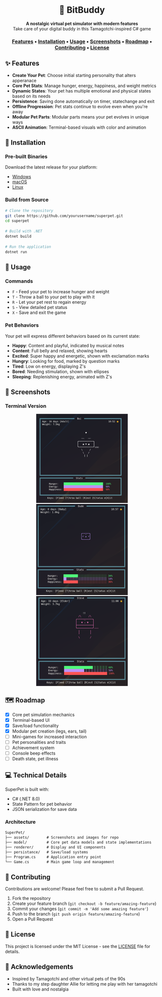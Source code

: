 <div align="center">
  <h1>🐾 BitBuddy</h1>
</div>

<div align="center">
  <strong>A nostalgic virtual pet simulator with modern features</strong><br>
  Take care of your digital buddy in this Tamagotchi-inspired C# game
</div>

<div align="center">
  <h3>
    <a href="#features">Features</a> •
    <a href="#installation">Installation</a> •
    <a href="#usage">Usage</a> •
    <a href="#screenshots">Screenshots</a> •
    <a href="#roadmap">Roadmap</a> •
    <a href="#contributing">Contributing</a> •
    <a href="#license">License</a>
  </h3>
</div>

## ✨ Features

- **Create Your Pet**: Choose initial starting personality that alters apperanace
- **Core Pet Stats**: Manage hunger, energy, happiness, and weight metrics
- **Dynamic States**: Your pet has multiple emotional and physical states based on its needs
- **Persistence**: Saving done automatically on timer, statechange and exit
- **Offline Progression**: Pet stats continue to evolve even when you're away
- **Modular Pet Parts**: Modular parts means your pet evolves in unique ways
- **ASCII Animation**: Terminal-based visuals with color and animation

## 🚀 Installation

### Pre-built Binaries

Download the latest release for your platform:
- [Windows](https://github.com/archebus/BitBuddy/releases/latest)
- [macOS](https://github.com/archebus/BitBuddy/releases/latest)
- [Linux](https://github.com/archebus/BitBuddy/releases/latest)

### Build from Source

```bash
# Clone the repository
git clone https://github.com/yourusername/superpet.git
cd superpet

# Build with .NET
dotnet build

# Run the application
dotnet run
```

## 📝 Usage

### Commands

- `F` - Feed your pet to increase hunger and weight
- `T` - Throw a ball to your pet to play with it
- `R` - Let your pet rest to regain energy
- `S` - View detailed pet status
- `X` - Save and exit the game

### Pet Behaviors

Your pet will express different behaviors based on its current state:

- **Happy**: Content and playful, indicated by musical notes
- **Content**: Full belly and relaxed, showing hearts
- **Excited**: Super happy and energetic, shown with exclamation marks
- **Hungry**: Looking for food, marked by question marks
- **Tired**: Low on energy, displaying Z's
- **Bored**: Needing stimulation, shown with ellipses
- **Sleeping**: Replenishing energy, animated with Z's

## 📸 Screenshots

### Terminal Version
<div align="center">
  <img src="assets/screen_1.png" alt="Boi" width="300">
  <img src="assets/screen_2.png" alt="Dude" width="300">
  <img src="assets/screen_3.png" alt="Steve" width="300">
</div>

## 🗺️ Roadmap

- [x] Core pet simulation mechanics
- [x] Terminal-based UI
- [x] Save/load functionality
- [x] Modular pet creation (legs, ears, tail)
- [ ] Mini-games for increased interaction
- [ ] Pet personalities and traits
- [ ] Achievement system
- [ ] Console beep effects
- [ ] Death state, pet illness

## 💻 Technical Details

SuperPet is built with:
- C# (.NET 8.0)
- State Pattern for pet behavior
- JSON serialization for save data

### Architecture

```
SuperPet/
├── assets/        # Screenshots and images for repo
├── model/         # Core pet data models and state implementations
├── renderer/      # Display and UI components
├── persistance/   # Save/load systems
├── Program.cs     # Application entry point
└── Game.cs        # Main game loop and management
```

## 🤝 Contributing

Contributions are welcome! Please feel free to submit a Pull Request.

1. Fork the repository
2. Create your feature branch (`git checkout -b feature/amazing-feature`)
3. Commit your changes (`git commit -m 'Add some amazing feature'`)
4. Push to the branch (`git push origin feature/amazing-feature`)
5. Open a Pull Request

## 📄 License

This project is licensed under the MIT License - see the [LICENSE](LICENSE) file for details.

## 🙏 Acknowledgements

- Inspired by Tamagotchi and other virtual pets of the 90s
- Thanks to my step daughter Allie for letting me play with her tamagotchi
- Built with love and nostalgia
